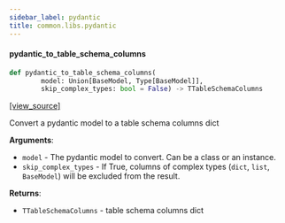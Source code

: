 ```yaml
---
sidebar_label: pydantic
title: common.libs.pydantic
---
```


#### pydantic\_to\_table\_schema\_columns

```python
def pydantic_to_table_schema_columns(
        model: Union[BaseModel, Type[BaseModel]],
        skip_complex_types: bool = False) -> TTableSchemaColumns
```

[[view_source]](https://github.com/dlt-hub/dlt/blob/30d0f64fb2cdbacc2e88fdb304371650f417e1f0/dlt/common/libs/pydantic.py#L14)

Convert a pydantic model to a table schema columns dict

**Arguments**:

- `model` - The pydantic model to convert. Can be a class or an instance.
- `skip_complex_types` - If True, columns of complex types (`dict`, `list`, `BaseModel`) will be excluded from the result.
  

**Returns**:

- `TTableSchemaColumns` - table schema columns dict

